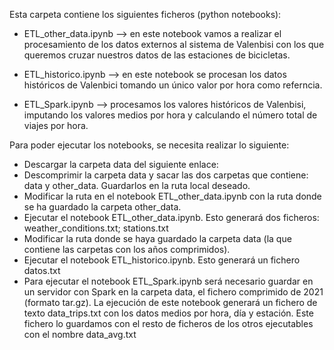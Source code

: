 Esta carpeta contiene los siguientes ficheros (python notebooks):

- ETL_other_data.ipynb --> en este notebook vamos a realizar el procesamiento de los datos externos al sistema de Valenbisi 
                           con los que queremos cruzar nuestros datos de las estaciones de bicicletas.

- ETL_historico.ipynb --> en este notebook se procesan los datos históricos de Valenbici tomando un único valor por hora como 
                          referncia.

- ETL_Spark.ipynb --> procesamos los valores históricos de Valenbisi, imputando los valores medios por hora y calculando el número total de viajes por hora.

Para poder ejecutar los notebooks, se necesita realizar lo siguiente:

- Descargar la carpeta data del siguiente enlace:
- Descomprimir la carpeta data y sacar las dos carpetas que contiene: data y other_data. Guardarlos en la ruta local deseado.
- Modificar la ruta en el notebook ETL_other_data.ipynb con la ruta donde se ha guardado la carpeta other_data.
- Ejecutar el notebook ETL_other_data.ipynb. Esto generará dos ficheros: weather_conditions.txt; stations.txt
- Modificar la ruta donde se haya guardado la carpeta data (la que contiene las carpetas con los años comprimidos).
- Ejecutar el notebook ETL_historico.ipynb. Esto generará un fichero datos.txt
- Para ejecutar el notebook ETL_Spark.ipynb será necesario guardar en un servidor con Spark en la carpeta data, el fichero comprimido de 2021 (formato tar.gz). La ejecución de este notebook generará un fichero de texto data_trips.txt con los datos medios por hora, día y estación. Este fichero lo guardamos con el resto de ficheros de los otros ejecutables con el nombre data_avg.txt
